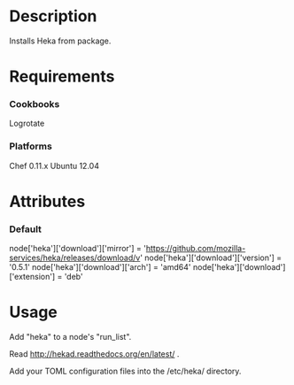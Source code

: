 Description
===========

Installs Heka from package.

Requirements
============

### Cookbooks

Logrotate

### Platforms

Chef 0.11.x
Ubuntu 12.04

Attributes
==========

### Default

node['heka']['download']['mirror'] = 'https://github.com/mozilla-services/heka/releases/download/v'
node['heka']['download']['version'] = '0.5.1'
node['heka']['download']['arch'] = 'amd64'
node['heka']['download']['extension'] = 'deb'

Usage
=====

Add "heka" to a node's "run_list".

Read http://hekad.readthedocs.org/en/latest/ .

Add your TOML configuration files into the /etc/heka/ directory.

